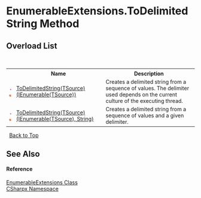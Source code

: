 # EnumerableExtensions.ToDelimitedString Method 
 


## Overload List
&nbsp;<table><tr><th></th><th>Name</th><th>Description</th></tr><tr><td>![Public method](media/pubmethod.gif "Public method")![Static member](media/static.gif "Static member")</td><td><a href="M_CSharpx_EnumerableExtensions_ToDelimitedString__1">ToDelimitedString(TSource)(IEnumerable(TSource))</a></td><td>
Creates a delimited string from a sequence of values. The delimiter used depends on the current culture of the executing thread.</td></tr><tr><td>![Public method](media/pubmethod.gif "Public method")![Static member](media/static.gif "Static member")</td><td><a href="M_CSharpx_EnumerableExtensions_ToDelimitedString__1_1">ToDelimitedString(TSource)(IEnumerable(TSource), String)</a></td><td>
Creates a delimited string from a sequence of values and a given delimiter.</td></tr></table>&nbsp;
<a href="#enumerableextensions.todelimitedstring-method">Back to Top</a>

## See Also


#### Reference
<a href="T_CSharpx_EnumerableExtensions">EnumerableExtensions Class</a><br /><a href="N_CSharpx">CSharpx Namespace</a><br />